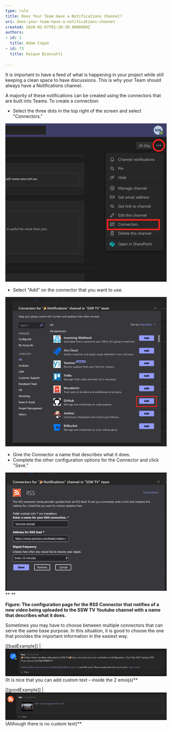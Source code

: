 ```yaml
---
type: rule
title: Does Your Team Have a Notifications Channel?
uri: does-your-team-have-a-notifications-channel
created: 2020-02-07T01:30:30.0000000Z
authors:
- id: 1
  title: Adam Cogan
- id: 73
  title: Kaique Biancatti

---
```


It is important to have a feed of what is happening in your project while still keeping a clean space to have discussions. This is why your Team should always have a Notifications channel.




A majority of these notifications can be created using the connectors that are built into Teams. To create a connection:



- Select the three dots in the top right of the screen and select "Connectors."



![This is how you begin the process of adding a connector.](Add-a-Connector.png)






- Select "Add" on the connector that you want to use.



![This is the pop-up that allows you to select which connector to add.](Select-a-Connector.png)






- Give the Connector a name that describes what it does.
- Complete the other configuration options for the Connector and click "Save."



![](Connector-Settings.png)**
**


**Figure: The configuration page for the RSS Connector that notifies of a new video being uploaded to the SSW TV Youtube channel with a name that describes what it does.**





Sometimes you may have to choose between multiple connectors that can serve the same base purpose. In this situation, it is good to choose the one that provides the important information in the easiest way.





[[badExample]]
| ![There is no thumbnail and no link to the video.](Notification-Bad-Example.png)(It is nice that you can add custom text – inside the 2 emoijs)**




[[goodExample]]
| ![There is a thumbnail and a link to the video.](Notification-Good-Example.png)(Although there is no custom text)**
